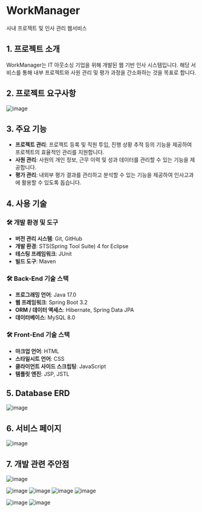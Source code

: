 # WorkManager
사내 프로젝트 및 인사 관리 웹서비스

## 1. 프로젝트 소개
WorkManager는 IT 아웃소싱 기업을 위해 개발된 웹 기반 인사 시스템입니다. 해당 서비스를 통해 내부 프로젝트와 사원 관리 및 평가 과정을 간소화하는 것을 목표로 합니다.

## 2. 프로젝트 요구사항
![image](https://github.com/wkdyujin/Work-Manager-Project/assets/69359774/665214a8-a456-4721-9560-93f342a9d9d9)

## 3. 주요 기능
- **프로젝트 관리**: 프로젝트 등록 및 직원 투입, 진행 상황 추적 등의 기능을 제공하여 프로젝트의 효율적인 관리를 지원합니다.
- **사원 관리**: 사원의 개인 정보, 근무 이력 및 성과 데이터를 관리할 수 있는 기능을 제공합니다.
- **평가 관리**: 내외부 평가 결과를 관리하고 분석할 수 있는 기능을 제공하여 인사고과에 활용할 수 있도록 돕습니다.

## 4. 사용 기술
### 🛠️ 개발 환경 및 도구

- **버전 관리 시스템**: Git, GitHub
- **개발 환경**: STS(Spring Tool Suite) 4 for Eclipse
- **테스팅 프레임워크**: JUnit
- **빌드 도구**: Maven

### 🛠️ Back-End 기술 스택

- **프로그래밍 언어**: Java 17.0
- **웹 프레임워크**: Spring Boot 3.2
- **ORM / 데이터 액세스**: Hibernate, Spring Data JPA
- **데이터베이스**: MySQL 8.0

### 🛠️ Front-End 기술 스택

- **마크업 언어**: HTML
- **스타일시트 언어**: CSS
- **클라이언트 사이드 스크립팅**: JavaScript
- **템플릿 엔진**: JSP, JSTL

## 5. Database ERD
![image](https://github.com/wkdyujin/Work-Manager-Project/assets/69359774/0ebfb2b3-770e-4a00-82f3-06d641ff43fa)

## 6. 서비스 페이지
![image](https://github.com/wkdyujin/Work-Manager-Project/assets/69359774/4f581b80-da80-4a1e-9a91-f0d1eb8e4a9a)


## 7. 개발 관련 주안점
![image](https://github.com/wkdyujin/Work-Manager-Project/assets/69359774/250517fa-4844-4c9f-b262-913ea6ba80dc)

![image](https://github.com/wkdyujin/Work-Manager-Project/assets/69359774/d0156a0b-875c-4135-baf5-53a674185142)
![image](https://github.com/wkdyujin/Work-Manager-Project/assets/69359774/1e6de229-b4af-4737-8373-dd84b6a39845)
![image](https://github.com/wkdyujin/Work-Manager-Project/assets/69359774/778a4c4a-62f8-4e42-aeb3-622cb4a5e0bd)
![image](https://github.com/wkdyujin/Work-Manager-Project/assets/69359774/f059775b-add9-4c6c-8d34-5b8d814f76c3)

![image](https://github.com/wkdyujin/Work-Manager-Project/assets/69359774/302e95f2-d93d-4d97-b8be-430219b6ba03)
![image](https://github.com/wkdyujin/Work-Manager-Project/assets/69359774/67e1bb9b-8fd8-48f4-a249-f974f0215273)

